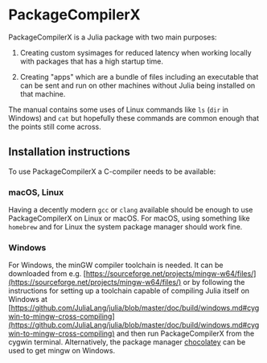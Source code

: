 # PackageCompilerX

PackageCompilerX is a Julia package with two main purposes:

1. Creating custom sysimages for reduced latency when working locally with
   packages that has a high startup time.

2. Creating "apps" which are a bundle of files including an executable that can
   be sent and run on other machines without Julia being installed on that machine.

The manual contains some uses of Linux commands like `ls` (`dir` in Windows)
and `cat` but hopefully these commands are common enough that the points still
come across.

## Installation instructions

To use PackageCompilerX a C-compiler needs to be available:

### macOS, Linux

Having a decently modern `gcc` or `clang` available should be enough to use PackageCompilerX on Linux or macOS.
For macOS, using something like `homebrew` and for Linux the system package manager should work fine.

### Windows

For Windows, the minGW compiler toolchain is needed. It can be downloaded from e.g.
[https://sourceforge.net/projects/mingw-w64/files/](https://sourceforge.net/projects/mingw-w64/files/) or by following the 
instructions for setting up a toolchain capable of compiling Julia itself on Windows at
[https://github.com/JuliaLang/julia/blob/master/doc/build/windows.md#cygwin-to-mingw-cross-compiling](https://github.com/JuliaLang/julia/blob/master/doc/build/windows.md#cygwin-to-mingw-cross-compiling)
and then run PackageCompilerX from the cygwin terminal. Alternatively, the package manager
[chocolatey](https://chocolatey.org/) can be used to get mingw on Windows.
